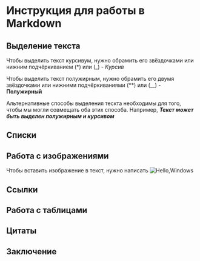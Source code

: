 # Инструкция для работы в Markdown

## Выделение текста

Чтобы выделить текст курсивум, нужно обрамить его звёздочками или нижним подчёркиванием (*) или (_) - *Курсив* 

Чтобы выделить текст полужирным, нужно обрамить его двумя звёздочками или нижними подчёркиваниями (**) или (__) - **Полужирный**

Альтернативные способы выделения тескта необходимы для того, чтобы мы могли совмещать оба этих способа. Например, **_Текст может быть выделен полужирным и курсивом_**

## Списки

## Работа с изображениями

Чтобы вставить изображение в текст, нужно написать ![Hello,Windows](104731_O.jpg)

## Ссылки

## Работа с таблицами

## Цитаты

## Заключение